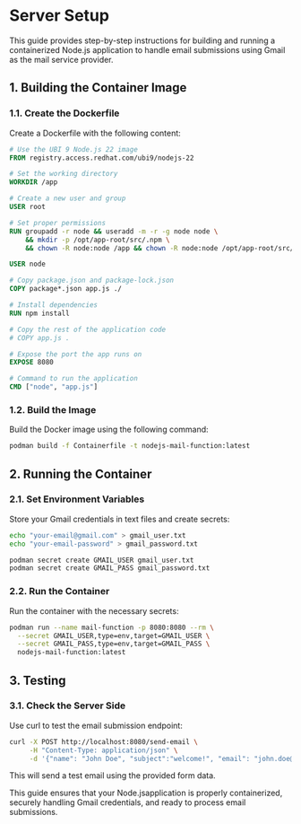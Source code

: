 # Server Setup
This guide provides step-by-step instructions for building and running a containerized Node.js application to handle email submissions using Gmail as the mail service provider.

## 1. Building the Container Image

### 1.1. Create the Dockerfile
Create a Dockerfile with the following content:

```Dockerfile
# Use the UBI 9 Node.js 22 image
FROM registry.access.redhat.com/ubi9/nodejs-22

# Set the working directory
WORKDIR /app

# Create a new user and group
USER root

# Set proper permissions
RUN groupadd -r node && useradd -m -r -g node node \
    && mkdir -p /opt/app-root/src/.npm \
    && chown -R node:node /app && chown -R node:node /opt/app-root/src/.npm

USER node

# Copy package.json and package-lock.json
COPY package*.json app.js ./

# Install dependencies
RUN npm install

# Copy the rest of the application code
# COPY app.js .

# Expose the port the app runs on
EXPOSE 8080

# Command to run the application
CMD ["node", "app.js"]
```

### 1.2. Build the Image
Build the Docker image using the following command:

```bash
podman build -f Containerfile -t nodejs-mail-function:latest
```
## 2. Running the Container
### 2.1. Set Environment Variables
Store your Gmail credentials in text files and create secrets:

```bash
echo "your-email@gmail.com" > gmail_user.txt
echo "your-email-password" > gmail_password.txt
```

```bash
podman secret create GMAIL_USER gmail_user.txt
podman secret create GMAIL_PASS gmail_password.txt
```

### 2.2. Run the Container
Run the container with the necessary secrets:

```bash
podman run --name mail-function -p 8080:8080 --rm \
  --secret GMAIL_USER,type=env,target=GMAIL_USER \
  --secret GMAIL_PASS,type=env,target=GMAIL_PASS \
  nodejs-mail-function:latest
```

## 3. Testing
### 3.1. Check the Server Side
Use curl to test the email submission endpoint:

```bash
curl -X POST http://localhost:8080/send-email \
     -H "Content-Type: application/json" \
     -d '{"name": "John Doe", "subject":"welcome!", "email": "john.doe@example.com", "message": "Hello!"}'
```

This will send a test email using the provided form data.

This guide ensures that your Node.jsapplication is properly containerized, securely handling Gmail credentials, and ready to process email submissions.